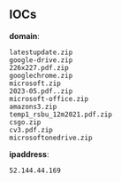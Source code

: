
## IOCs

__domain__:

```text
latestupdate.zip
google-drive.zip
226x227.pdf.zip
googlechrome.zip
microsoft.zip
2023-05.pdf..zip
microsoft-office.zip
amazons3.zip
temp1_rsbu_12m2021.pdf.zip
csgo.zip
cv3.pdf.zip
microsoftonedrive.zip
```
__ipaddress__:

```text
52.144.44.169
```
